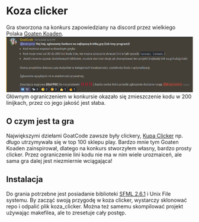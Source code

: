 # Koza clicker
Gra stworzona na konkurs zapowiedziany na discord przez wielkiego Polaka [Goaten Koaden](https://www.youtube.com/@goatcode).
![Opis zasad konkursu](konkurs.png)
Głównym ograniczeniem w konkursie okazało się zmieszczenie kodu w 200 linijkach, przez co jego jakość jest słaba.

## O czym jest ta gra
Największymi dziełami GoatCode zawsze były clickery, [Kupa Clicker](https://play.google.com/store/apps/details?id=org.godotengine.kupagra) np. długo utrzymywała się w top 100 sklepu play. Bardzo mnie tym Goaten Koaden zainspirował, dlatego na konkurs stworzyłem własny, bardzo prosty clicker. Przez ograniczenie lini kodu nie ma w nim wiele urozmaiceń, ale sama gra dalej jest niezmiernie wciągająca!

## Instalacja
Do grania potrzebne jest posiadanie biblioteki [SFML 2.6.1](https://www.sfml-dev.org/download.php) i Unix File systemu. By zacząć swoją przygodę w koza clicker, wystarczy sklonować repo i odpalić plik koza_clicker. Można też samemu skompilować projekt używając makefilea, ale to zresetuje cały postęp.
